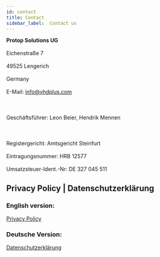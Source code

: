 ```yaml
---
id: contact
title: Contact
sidebar_label:  Contact us
---
```


**Protop Solutions UG**<br></br>
Eichenstraße 7<br></br>
49525 Lengerich<br></br>
Germany<br></br>
E-Mail: <a href="mailto:info@vhdplus.com">info@vhdplus.com</a><br></br><br></br>
Geschäftsführer: Leon Beier, Hendrik Mennen<br></br><br></br>
Registergericht: Amtsgericht Steinfurt<br></br>
Eintragungsnummer: HRB 12577<br></br>
Umsatzsteuer-Ident.-Nr: DE 327 045 511

## Privacy Policy | Datenschutzerklärung

### English version:
<a href="/docs/privacy">Privacy Policy</a>

### Deutsche Version:
<a href="/docs/privacy_de">Datenschutzerklärung</a>


